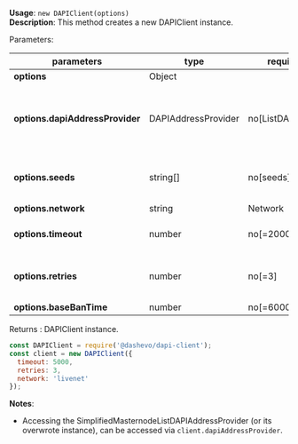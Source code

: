 **Usage**: `new DAPIClient(options)`  
**Description**: This method creates a new DAPIClient instance.

Parameters:

| parameters                                | type                | required[def value]         | Description                                                                                                                                                                    |
|-------------------------------------------|---------------------|-----------------------------| ------------------------------------------------------------------------------------------------------------------------------------------------------------------------------ |
| **options**                               | Object              |  |   |
| **options.dapiAddressProvider**           | DAPIAddressProvider | no[ListDAPIAddressProvider] | Allow to override the default dapiAddressProvider (do not allow seeds or dapiAddresses params)  |
| **options.seeds**                         | string[]            | no[seeds]                   | Allow to override default seeds (to connect to specific node) |
| **options.network**                       | string|Network      | no[=evonet]                 | Allow to setup the network to be used (livenet, testnet, evonet,..) |
| **options.timeout**                       | number              | no[=2000]                   | Used to specify the timeout time in milliseconds. |
| **options.retries**                       | number              | no[=3]                      | Used to specify the number of retries before aborting and erroring a request. |
| **options.baseBanTime**                   | number              | no[=6000]                   |  |

Returns : DAPIClient instance.

```js
const DAPIClient = require('@dashevo/dapi-client');
const client = new DAPIClient({
  timeout: 5000,
  retries: 3,
  network: 'livenet'
});
```

**Notes**: 
- Accessing the SimplifiedMasternodeListDAPIAddressProvider (or its overwrote instance), can be accessed via `client.dapiAddressProvider`.  
 
